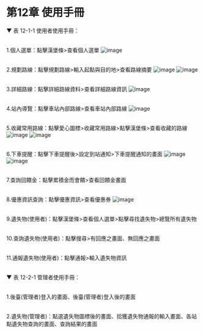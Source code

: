 # 第12章	使用手冊
▼ 表 12-1-1 使用者使用手冊：

<br>1.個人選單：點擊漢堡條>查看個人選單
![image](https://user-images.githubusercontent.com/97924094/201306785-221b7732-f3bd-4c36-a2cb-03e4bcf3f2b0.png)

<br>2.規劃路線：點擊規劃路線>輸入起點與目的地>查看路線摘要
![image](https://user-images.githubusercontent.com/97924094/201291493-fc1b6df4-dce4-4aab-8a96-336db18aefab.png)
![image](https://user-images.githubusercontent.com/97924094/201293373-8cbe1155-a7a8-4f6f-8907-bec292ce3afc.png)

<br>3.詳細路線：點擊詳細路線資料>查看詳細路線資訊
![image](https://user-images.githubusercontent.com/97924094/201293767-fa55aa33-3b92-4277-86f6-d3b42458d7b9.png)

<br>4.站內導覽：點擊車站內部路線>查看車站內部路線
![image](https://user-images.githubusercontent.com/97924094/201295167-25119028-1c8f-4def-9d78-7b32444f7b28.png)

<br>5.收藏常用路線：點擊愛心圖標>收藏常用路線>點擊漢堡條>查看收藏的路線
![image](https://user-images.githubusercontent.com/97924094/201299040-5a5900ec-ed8f-4bec-a9a7-c91551cc37c0.png)
![image](https://user-images.githubusercontent.com/97924094/201299122-0963ed01-96dd-42fa-bb05-32a5dc17c85c.png)

<br>6.下車提醒：點擊下車提醒後>設定到站通知>下車提醒通知的畫面
![image](https://user-images.githubusercontent.com/97924094/201362777-e69e7adc-78e8-49df-a40a-bedea10e86ba.png)
![image](https://user-images.githubusercontent.com/97924094/201362870-e459ee2f-9d22-4da2-a58f-6d3ee23e983b.png)

<br>7.查詢回饋金：點擊累積金而會饋>查看回饋金畫面 

<br>8.優惠資訊查詢：點擊優惠資訊>查看優惠券
![image](https://user-images.githubusercontent.com/97924094/201301551-41a2cc7e-0fa7-427e-9631-f67a43aa9add.png)

<br>9.遺失物(使用者)：點擊漢堡條>查看個人選單>點擊尋找遺失物>總覽所有遺失物

<br>10.查詢遺失物(使用者)：點擊搜尋>有回應之畫面、無回應之畫面

<br>11.通報遺失物(使用者)：點擊通報>輸入遺失物資訊

<br>▼ 表 12-2-1 管理者使用手冊：

<br>1.後臺(管理者)登入的畫面、後臺(管理者)登入後的畫面

<br>2.遺失物(管理者)：點選遺失物圖標後的畫面、拾獲遺失物通報的輸入畫面、各站點遺失物查詢的畫面、查詢結果的畫面


